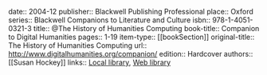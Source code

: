 date:: 2004-12
publisher:: Blackwell Publishing Professional
place:: Oxford
series:: Blackwell Companions to Literature and Culture
isbn:: 978-1-4051-0321-3
title:: @The History of Humanities Computing
book-title:: Companion to Digital Humanities
pages:: 1-19
item-type:: [[bookSection]]
original-title:: The History of Humanities Computing
url:: http://www.digitalhumanities.org/companion/
edition:: Hardcover
authors:: [[Susan Hockey]]
links:: [Local library](zotero://select/groups/2386895/items/C6T5HKC3), [Web library](https://www.zotero.org/groups/2386895/items/C6T5HKC3)
